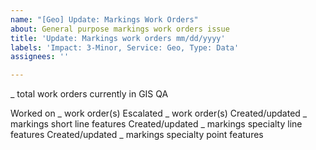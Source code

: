 ```yaml
---
name: "[Geo] Update: Markings Work Orders"
about: General purpose markings work orders issue
title: 'Update: Markings work orders mm/dd/yyyy'
labels: 'Impact: 3-Minor, Service: Geo, Type: Data'
assignees: ''

---
```


_ total work orders currently in GIS QA

Worked on _ work order(s)
Escalated _ work order(s)
Created/updated _ markings short line features
Created/updated _ markings specialty line features
Created/updated _ markings specialty point features

